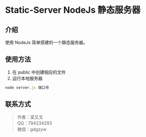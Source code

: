 # Static-Server NodeJs 静态服务器

## 介绍

使用 NodeJs 简单搭建的一个静态服务器。

## 使用方法

1. 在 public 中创建相应的文件
2. 运行本地服务器

```js
node server.js 端口号
```

## 联系方式

> 作者：梁又文  
> QQ：794234293  
> 微信：gdgzyw
